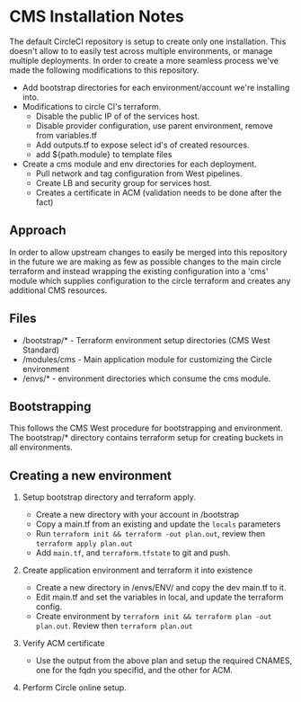 # CMS Installation Notes

The default CircleCI repository is setup to create only one installation. This doesn't
allow to to easily test across multiple environments, or manage multiple deployments.
In order to create a more seamless process we've made the following modifications to this
repository.

- Add bootstrap directories for each environment/account we're installing into.
- Modifications to circle CI's terraform.
  - Disable the public IP of of the services host.
  - Disable provider configuration, use parent environment, remove from variables.tf
  - Add outputs.tf to expose select id's of created resources.
  - add ${path.module} to template files
- Create a cms module and env directories for each deployment.
  - Pull network and tag configuration from West pipelines.
  - Create LB and security group for services host.
  - Creates a certificate in ACM (validation needs to be done after the fact)

## Approach

In order to allow upstream changes to easily be merged into this repository in the future
we are making as few as possible changes to the main circle terraform and instead wrapping
the existing configuration into a 'cms' module which supplies configuration to the circle
terraform and creates any additional CMS resources.

## Files

- /bootstrap/* - Terraform environment setup directories (CMS West Standard)
- /modules/cms - Main application module for customizing the Circle environment
- /envs/* - environment directories which consume the cms module.

## Bootstrapping

This follows the CMS West procedure for bootstrapping and environment. The
bootstrap/* directory contains terraform setup for creating buckets in all environments.

## Creating a new environment

1. Setup bootstrap directory and terraform apply.
    - Create a new directory with your account in /bootstrap
    - Copy a main.tf from an existing and update the `locals` parameters
    - Run `terraform init && terraform -out plan.out`, review then `terraform apply plan.out`
    - Add `main.tf`, and `terraform.tfstate` to git and push.

2. Create application environment and terraform it into existence

    - Create a new directory in /envs/ENV/ and copy the dev main.tf to it.
    - Edit main.tf and set the variables in local, and update the terraform config.
    - Create environment by `terraform init && terraform plan -out plan.out`. Review then `terraform plan.out`

3. Verify ACM certificate

    - Use the output from the above plan and setup the required CNAMES, one for the fqdn you specifid, and the other for ACM.

4. Perform Circle online setup.
